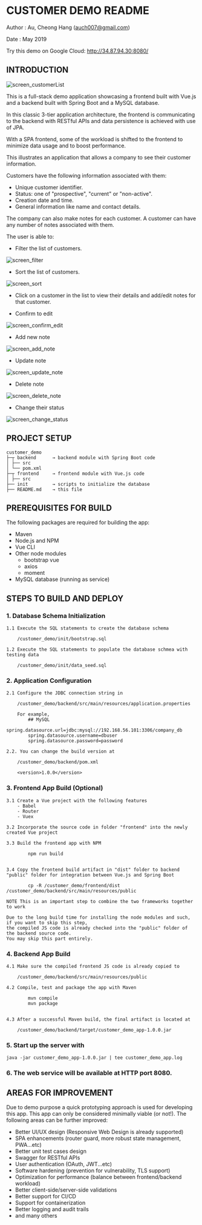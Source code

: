 # CUSTOMER DEMO README

Author	: Au, Cheong Hang (auch007@gmail.com)

Date	: May 2019	

Try this demo on Google Cloud: http://34.87.94.30:8080/


## INTRODUCTION

![screen_customerList](screenshots/screen_customerList.png)

This is a full-stack demo application showcasing a frontend built with Vue.js and a backend built with Spring Boot and a MySQL database.

In this classic 3-tier application architecture, the frontend is communicating to the backend with RESTful APIs and data persistence is achieved with use of JPA.

With a SPA frontend, some of the workload is shifted to the frontend to minimize data usage and to boost performance.

This illustrates an application that allows a company to see their customer information.

Customers have the following information associated with them:
- Unique customer identifier.
- Status: one of "prospective", "current" or "non-active".
- Creation date and time.
- General information like name and contact details.

The company can also make notes for each customer. A customer can have any number of notes associated with them.

The user is able to:
- Filter the list of customers.

![screen_filter](screenshots/screen_filter.png)

- Sort the list of customers.

![screen_sort](screenshots/screen_sort.png)


- Click on a customer in the list to view their details and add/edit notes for that customer.

- Confirm to edit

![screen_confirm_edit](screenshots/screen_confirm_edit.png)

- Add new note

![screen_add_note](screenshots/screen_add_note.png)

- Update note

![screen_update_note](screenshots/screen_update_note.png)

- Delete note

![screen_delete_note](screenshots/screen_delete_note.png)


- Change their status

![screen_change_status](screenshots/screen_change_status.png)


## PROJECT SETUP

```
customer_demo
├─┬ backend      → backend module with Spring Boot code
│ ├── src
│ └── pom.xml
├─┬ frontend     → frontend module with Vue.js code
│ ├── src
├── init         → scripts to initialize the database
├── README.md    → this file
```

## PREREQUISITES FOR BUILD

The following packages are required for building the app:
- Maven
- Node.js and NPM
- Vue CLI
- Other node modules
	- bootstrap vue
	- axios
	- moment
- MySQL database (running as service)


## STEPS TO BUILD AND DEPLOY

### 1. Database Schema Initialization

	1.1 Execute the SQL statements to create the database schema
	
		/customer_demo/init/bootstrap.sql

	1.2 Execute the SQL statements to populate the database schmea with testing data
	
		/customer_demo/init/data_seed.sql


### 2. Application Configuration
	
	2.1 Configure the JDBC connection string in
	
		/customer_demo/backend/src/main/resources/application.properties
	
		For example,	
			## MySQL
			spring.datasource.url=jdbc:mysql://192.168.56.101:3306/company_db
			spring.datasource.username=dbuser
			spring.datasource.password=password

	2.2. You can change the build version at
		
		/customer_demo/backend/pom.xml
		
		<version>1.0.0</version>

			
### 3. Frontend App Build (Optional)
	
	3.1 Create a Vue project with the following features
		- Babel
		- Router
		- Vuex

	3.2 Incorporate the source code in folder "frontend" into the newly created Vue project

	3.3 Build the frontend app with NPM
			
			npm run build
			

	3.4 Copy the frontend build artifact in "dist" folder to backend "public" folder for integration between Vue.js and Spring Boot
			
			cp -R /customer_demo/frontend/dist /customer_demo/backend/src/main/resources/public
			
	NOTE This is an important step to combine the two frameworks together to work
				
	Due to the long build time for installing the node modules and such, if you want to skip this step, 
	the compiled JS code is already checked into the "public" folder of the backend source code. 
	You may skip this part entirely.
			

### 4. Backend App Build
	
	4.1 Make sure the compiled frontend JS code is already copied to
	
		/customer_demo/backend/src/main/resources/public
	
	4.2 Compile, test and package the app with Maven
			
			mvn compile
			mvn package
			

	4.3 After a successful Maven build, the final artifact is located at 
	
		/customer_demo/backend/target/customer_demo_app-1.0.0.jar

		
### 5. Start up the server with
	
	java -jar customer_demo_app-1.0.0.jar | tee customer_demo_app.log
	

### 6. The web service will be available at HTTP port 8080.


## AREAS FOR IMPROVEMENT

Due to demo purpose a quick prototyping approach is used for developing this app. This app can only be considered minimally viable (or not!). The following areas can be further improved:

- Better UI/UX design (Responsive Web Design is already supported)
- SPA enhancements (router guard, more robust state management, PWA...etc)
- Better unit test cases design
- Swagger for RESTful APIs
- User authentication	(OAuth, JWT...etc)
- Software hardening	(prevention for vulnerability, TLS support)
- Optimization for performance (balance between frontend/backend workload)
- Better client-side/server-side validations
- Better support for CI/CD
- Support for containerization
- Better logging and audit trails
- and many others